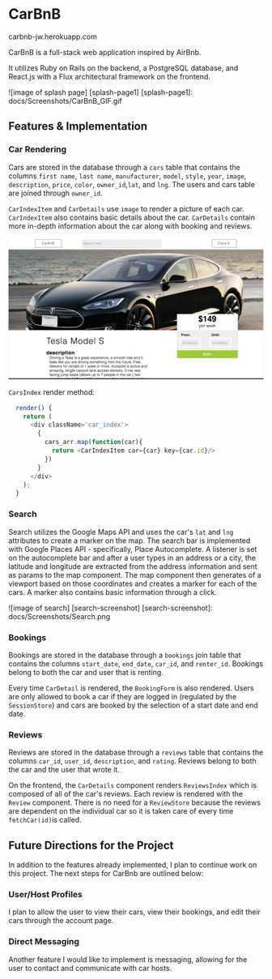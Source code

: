 # CarBnB

carbnb-jw.herokuapp.com

CarBnB is a full-stack web application inspired by AirBnb.

It utilizes Ruby on Rails on the backend, a PostgreSQL database, and React.js with a Flux architectural framework on the frontend.

![image of splash page] [splash-page1]
[splash-page1]: docs/Screenshots/CarBnB_GIF.gif

## Features & Implementation

### Car Rendering

  Cars are stored in the database through a `cars` table that contains the columns `first name`, `last name`, `manufacturer`, `model`, `style`, `year`, `image`, `description`, `price`, `color`, `owner_id`,`lat`, and `lng`. The users and cars table are joined through `owner_id`.

  `CarIndexItem` and `CarDetails` use `image` to render a picture of each car. `CarIndexItem` also contains basic details about the car. `CarDetails` contain more in-depth information about the car along with booking and reviews.

![image of car index][car-detail]

[car-detail]: docs/Screenshots/CarDetails.png

`CarsIndex` render method:

```javascript
  render() {
    return (
      <div className='car_index'>
        {
          cars_arr.map(function(car){
            return <CarIndexItem car={car} key={car.id}/>
          })
        }
      </div>
    );  
  }
```

### Search

Search utilizes the Google Maps API and uses the car's `lat` and `lng` attributes to create a marker on the map. The search bar is implemented with Google Places API - specifically, Place Autocomplete. A listener is set on the autocomplete bar and after a user types in an address or a city, the latitude and longitude are extracted from the address information and sent as params to the map component. The map component then generates of a viewport based on those coordinates and creates a marker for each of the cars. A marker also contains basic information through a click.

![image of search] [search-screenshot]
[search-screenshot]: docs/Screenshots/Search.png


### Bookings

Bookings are stored in the database through a `bookings` join table that contains the columns `start_date`, `end_date`, `car_id`, and `renter_id`. Bookings belong to both the car and user that is renting.

Every time `CarDetail` is rendered, the `BookingForm` is also rendered. Users are only allowed to book a car if they are logged in (regulated by the `SessionStore`) and cars are booked by the selection of a start date and end date.



### Reviews

Reviews are stored in the database through a `reviews` table that contains the columns `car_id`, `user_id`, `description`, and `rating`. Reviews belong to both the car and the user that wrote it.

On the frontend, the `CarDetails` component renders `ReviewsIndex` which is composed of all of the car's reviews. Each review is rendered with the `Review` component. There is no need for a `ReviewStore` because the reviews are dependent on the individual car so it is taken care of every time `fetchCar(id)`is called.



## Future Directions for the Project

In addition to the features already implemented, I plan to continue work on this project. The next steps for CarBnb are outlined below:

### User/Host Profiles

I plan to allow the user to view their cars, view their bookings, and edit their cars through the account page.

### Direct Messaging

Another feature I would like to implement is messaging, allowing for the user to contact and communicate with car hosts.
